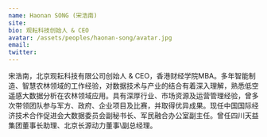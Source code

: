```yaml
---
name: Haonan SONG (宋浩南)
site: 
bio: 观耘科技创始人 & CEO
avatar: /assets/peoples/haonan-song/avatar.jpg
email: 
twitter: 
---
```


宋浩南，北京观耘科技有限公司创始人 & CEO，香港财经学院MBA。多年智能制造、智慧农林领域的工作经验，对数据技术与产业的结合有着深入理解，熟悉低空遥感大数据分析在农林领域应用。具有深厚行业、市场资源及运营管理经验，曾多次带领团队参与军方、政府、企业项目及比赛，并取得优异成果。现任中国国际经济技术合作促进会大数据委员会副秘书长、军民融合办公室副主任。曾任四川天益集团董事长助理、北京长源动力董事\副总经理。
